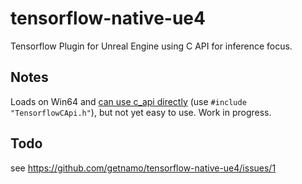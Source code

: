 # tensorflow-native-ue4
Tensorflow Plugin for Unreal Engine using C API for inference focus.


## Notes

Loads on Win64 and [can use c_api directly](https://github.com/getnamo/tensorflow-native-ue4/blob/master/Source/TensorflowLib/Private/TensorflowLib.cpp#L12) (use ```#include "TensorflowCApi.h"```), but not yet easy to use. Work in progress.

## Todo
see https://github.com/getnamo/tensorflow-native-ue4/issues/1

